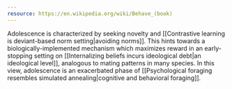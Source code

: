 ```yaml
---
resource: https://en.wikipedia.org/wiki/Behave_(book)
---
```


Adolescence is characterized by seeking novelty and [[Contrastive learning is deviant-based norm setting|avoiding norms]]. This hints towards a biologically-implemented mechanism which maximizes reward in an early-stopping setting on [[Internalizing beliefs incurs ideological debt|an ideological level]], analogous to mating patterns in many species. In this view, adolescence is an exacerbated phase of [[Psychological foraging resembles simulated annealing|cognitive and behavioral foraging]].